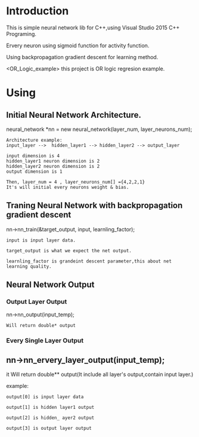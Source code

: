 # Introduction

This is simple neural network lib for C++,using Visual Studio 2015 C++ Programing.

Ervery neuron using sigmoid function for activity function.

Using backpropagation gradient descent for learning method.

<OR_Logic_example> this project is OR logic regresion example.



# Using

## Initial Neural Network Architecture.

neural_network *nn = new neural_network(layer_num, layer_neurons_num);

	Architecture example:  
	input_layer -->  hidden_layer1 --> hidden_layer2 --> output_layer

	input dimension is 4
	hidden_layer1 neuron dimension is 2
	hidden_layer2 neuron dimension is 2  					
	output dimension is 1

	Then, layer_num = 4 , layer_neurons_num[] ={4,2,2,1}
	It's will initial every neurons weight & bias. 

## Traning Neural Network with backpropagation gradient descent

nn->nn_train(&target_output, input, learnling_factor);

	input is input layer data.

	target_output is what we expect the net output. 

	learnling_factor is grandeint descent parameter,this about net learning quality.

## Neural Network Output

### Output Layer Output

nn->nn_output(input_temp);
	
	Will return double* output

### Every Single Layer Output

nn->nn_ervery_layer_output(input_temp);
-------------------------------------------------------------------------------------
it Will return double** output(It include all layer's output,contain input layer.)

example:

	output[0] is input layer data

	output[1] is hidden layer1 output

	output[2] is hidden_ ayer2 output

	output[3] is output layer output

 
